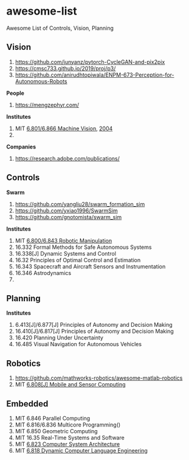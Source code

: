 # awesome-list
Awesome List of Controls, Vision, Planning

## Vision
1. https://github.com/junyanz/pytorch-CycleGAN-and-pix2pix
2. https://cmsc733.github.io/2019/proj/p3/
3. https://github.com/anirudhtopiwala/ENPM-673-Perception-for-Autonomous-Robots

**People**
1. https://mengzephyr.com/

**Institutes**
1. MIT [6.801/6.866 Machine Vision](https://ocw.mit.edu/courses/electrical-engineering-and-computer-science/6-801-machine-vision-fall-2020/), 
[2004](https://ocw.mit.edu/courses/electrical-engineering-and-computer-science/6-801-machine-vision-fall-2004/)
2. 


**Companies**
1. https://research.adobe.com/publications/


## Controls
**Swarm**
1. https://github.com/yangliu28/swarm_formation_sim
2. https://github.com/yxiao1996/SwarmSim
3. https://github.com/gnotomista/swarm_sim

**Institutes**
1. MIT [6.800/6.843 Robotic Manipulation](https://manipulation.csail.mit.edu/Fall2021/)
2. 16.332 Formal Methods for Safe Autonomous Systems
3. 16.338[J] Dynamic Systems and Control
4. 16.32 Principles of Optimal Control and Estimation
5. 16.343 Spacecraft and Aircraft Sensors and Instrumentation
6. 16.346 Astrodynamics
7. 

## Planning

**Institutes**
1. 6.413[J]/6.877[J] Principles of Autonomy and Decision Making
2. 16.410[J]/6.817[J] Principles of Autonomy and Decision Making
3. 16.420 Planning Under Uncertainty
4. 16.485 Visual Navigation for Autonomous Vehicles




## Robotics
1. https://github.com/mathworks-robotics/awesome-matlab-robotics
4. MIT [6.808[J] Mobile and Sensor Computing](https://6808.github.io/)


## Embedded
1. MIT 6.846 Parallel Computing
2. MIT 6.816/6.836 Multicore Programming()
3. MIT 6.850 Geometric Computing
4. MIT 16.35 Real-Time Systems and Software
5. MIT [6.823 Computer System Architecture](http://csg.csail.mit.edu/6.823/lecnotes.html)
6. MIT [6.818 Dynamic Computer Language Engineering](http://6.s081.scripts.mit.edu/sp18/schedule.html)

